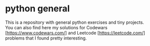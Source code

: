 # python general
This is a repository with general python exercises and tiny projects. </br>
You can also find here my solutions for Codewars [https://www.codewars.com/] and Leetcode [https://leetcode.com/] problems that I found pretty interesting.
